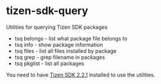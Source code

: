 tizen-sdk-query
===============

Utilities for querying Tizen SDK packages
- tsq belongs - list what package file belongs to
- tsq info    - show package information
- tsq files   - list all files installed by package
- tsq grep    - grep filename in packages
- tsq pkglist - list all packages

You need to have [Tizen SDK 2.2.1](https://developer.tizen.org/downloads/tizen-sdk) installed to use the utilities.
